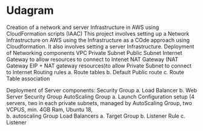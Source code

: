 # Udagram
Creation of a network and server Infrastructure in AWS using CloudFormation scripts (IAAC)
This project involves setting up a Network Infrastructure on AWS using the Infrastructure as a COde approach using Cloudformation. It also involves setting a server Infrastructure.
Deployment of Networking components
VPC
Private Subnet
Public Subnet
Internet Gateway to allow resources to connect to Intenet
NAT Gateway (NAT Gateway EIP + NAT gateway resources)to allow Private Subnet to connect to Internet
Routing rules
a.	Route tables
b.	Default Public route
c.	Route Table association

Deployment of Server components:
Security Group 
a.	Load Balancer
b.	Web Server Security Group
AutoScaling Group
a.	Launch Configuration setup (4 servers, two in each private subnets, managed by AutoScaling Group, two VCPUS, min. 4GB Ram, Ubuntu 18,  
b.	autoscaling Group
Load Balancers
a.	Target Group
b.	Listener Rule
c.	Listener
